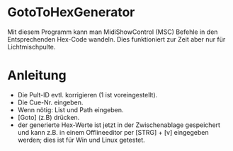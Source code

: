 # GotoToHexGenerator
Mit diesem Programm kann man MidiShowControl (MSC) Befehle in den Entsprechenden Hex-Code wandeln. Dies funktioniert zur Zeit aber nur für Lichtmischpulte.
# Anleitung
- Die Pult-ID evtl. korrigieren (1 ist voreingestellt).
- Die Cue-Nr. eingeben.
- Wenn nötig: List und Path eingeben.
- [Goto] (z.B) drücken.
- der generierte Hex-Werte ist jetzt in der Zwischenablage gespeichert und kann z.B. in einem Offlineeditor per [STRG] + [v] eingegeben werden; dies ist für Win und Linux getestet.

